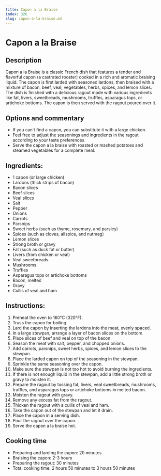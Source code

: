 ```yaml
---
title: Capon a la Braise
index: 326
slug: capon-a-la-braise.md
---
```


# Capon a la Braise

## Description
Capon a la Braise is a classic French dish that features a tender and flavorful capon (a castrated rooster) cooked in a rich and aromatic braising liquid. The capon is first larded with seasoned lardons, then braised with a mixture of bacon, beef, veal, vegetables, herbs, spices, and lemon slices. The dish is finished with a delicious ragout made with various ingredients like fat, livers, sweetbreads, mushrooms, truffles, asparagus tops, or artichoke bottoms. The capon is then served with the ragout poured over it.

## Options and commentary
- If you can't find a capon, you can substitute it with a large chicken.
- Feel free to adjust the seasonings and ingredients in the ragout according to your taste preferences.
- Serve the capon a la braise with roasted or mashed potatoes and steamed vegetables for a complete meal.

## Ingredients:
- 1 capon (or large chicken)
- Lardons (thick strips of bacon)
- Bacon slices
- Beef slices
- Veal slices
- Salt
- Pepper
- Onions
- Carrots
- Parsnips
- Sweet herbs (such as thyme, rosemary, and parsley)
- Spices (such as cloves, allspice, and nutmeg)
- Lemon slices
- Strong broth or gravy
- Fat (such as duck fat or butter)
- Livers (from chicken or veal)
- Veal sweetbreads
- Mushrooms
- Truffles
- Asparagus tops or artichoke bottoms
- Bacon, melted
- Gravy
- Cullis of veal and ham

## Instructions:
1. Preheat the oven to 160°C (320°F).
2. Truss the capon for boiling.
3. Lard the capon by inserting the lardons into the meat, evenly spaced.
4. In a large stewpan, arrange a layer of bacon slices on the bottom.
5. Place slices of beef and veal on top of the bacon.
6. Season the meat with salt, pepper, and chopped onions.
7. Add carrots, parsnips, sweet herbs, spices, and lemon slices to the stewpan.
8. Place the larded capon on top of the seasoning in the stewpan.
9. Sprinkle the same seasoning over the capon.
10. Make sure the stewpan is not too hot to avoid burning the ingredients.
11. If there is not enough liquid in the stewpan, add a little strong broth or gravy to moisten it.
12. Prepare the ragout by tossing fat, livers, veal sweetbreads, mushrooms, truffles, and asparagus tops or artichoke bottoms in melted bacon.
13. Moisten the ragout with gravy.
14. Remove any excess fat from the ragout.
15. Thicken the ragout with a cullis of veal and ham.
16. Take the capon out of the stewpan and let it drain.
17. Place the capon in a serving dish.
18. Pour the ragout over the capon.
19. Serve the capon a la braise hot.

## Cooking time
- Preparing and larding the capon: 20 minutes
- Braising the capon: 2-3 hours
- Preparing the ragout: 30 minutes
- Total cooking time: 2 hours 50 minutes to 3 hours 50 minutes